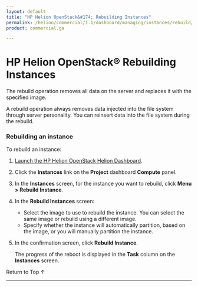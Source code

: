 ```yaml
---
layout: default
title: "HP Helion OpenStack&#174; Rebuilding Instances"
permalink: /helion/commercial/1.1/dashboard/managing/instances/rebuild/
product: commercial.ga

---
```

<!--UNDER REVISION-->

<script>

function PageRefresh {
onLoad="window.refresh"
}

PageRefresh();

</script>

<!--
<p style="font-size: small;"> <a href="/helion/commercial/1.1/ga1/install/">&#9664; PREV</a> | <a href="/helion/commercial/1.1/ga1/install-overview/">&#9650; UP</a> | <a href="/helion/commercial/1.1/ga1/">NEXT &#9654;</a> 
-->

# HP Helion OpenStack&#174; Rebuilding Instances

The rebuild operation removes all data on the server and replaces it with the specified image. 

A rebuild operation always removes data injected into the file system through server personality. You can reinsert data into the file system during the rebuild. 

### Rebuilding an instance ###

To rebuild an instance:

1. [Launch the HP Helion OpenStack Helion Dashboard](/helion/openstack/1.1/dashboard/login/).

2. Click the **Instances** link on the **Project** dashboard **Compute** panel.

3. In the **Instances** screen, for the instance you want to rebuild, click **Menu &gt; Rebuild Instance**.

4. In the **Rebuild Instances** screen:

	* Select the image to use to rebuild the instance. You can select the same image or rebuild using a different image.</li>
	* Specify whether the instance will automatically partition, based on the image, or you will manually partition the instance.</li>

5. In the confirmation screen, click **Rebuild Instance**.

	The progress of the reboot is displayed in the **Task** column on the **Instances** screen.

<a href="#top" style="padding:14px 0px 14px 0px; text-decoration: none;"> Return to Top &#8593; </a>


----

